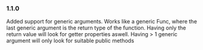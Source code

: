### 1.1.0

Added support for generic arguments. Works like a generic Func, where the last generic argument is the return type of the function. Having only the return value will look for getter properties aswell. Having > 1 generic argument will only look for suitable public methods
